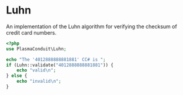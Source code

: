 Luhn
====

An implementation of the Luhn algorithm for verifying the checksum of credit
card numbers.

```php
<?php
use PlasmaConduit\Luhn;

echo "The '4012888888881881' CC# is ";
if (Luhn::validate("4012888888881881")) {
    echo "valid\n";
} else {
    echo "invalid\n";
}
```